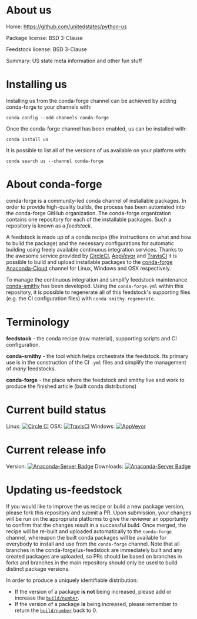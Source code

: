 About us
========

Home: https://github.com/unitedstates/python-us

Package license: BSD 3-Clause

Feedstock license: BSD 3-Clause

Summary: US state meta information and other fun stuff



Installing us
=============

Installing us from the conda-forge channel can be achieved by adding conda-forge to your channels with:

```
conda config --add channels conda-forge
```

Once the conda-forge channel has been enabled, us can be installed with:

```
conda install us
```

It is possible to list all of the versions of us available on your platform with:

```
conda search us --channel conda-forge
```


About conda-forge
=================

conda-forge is a community-led conda channel of installable packages.
In order to provide high-quality builds, the process has been automated into the
conda-forge GitHub organization. The conda-forge organization contains one repository
for each of the installable packages. Such a repository is known as a *feedstock*.

A feedstock is made up of a conda recipe (the instructions on what and how to build
the package) and the necessary configurations for automatic building using freely
available continuous integration services. Thanks to the awesome service provided by
[CircleCI](https://circleci.com/), [AppVeyor](http://www.appveyor.com/)
and [TravisCI](https://travis-ci.org/) it is possible to build and upload installable
packages to the [conda-forge](https://anaconda.org/conda-forge)
[Anaconda-Cloud](http://docs.anaconda.org/) channel for Linux, Windows and OSX respectively.

To manage the continuous integration and simplify feedstock maintenance
[conda-smithy](http://github.com/conda-forge/conda-smithy) has been developed.
Using the ``conda-forge.yml`` within this repository, it is possible to regenerate all of
this feedstock's supporting files (e.g. the CI configuration files) with ``conda smithy regenerate``.


Terminology
===========

**feedstock** - the conda recipe (raw material), supporting scripts and CI configuration.

**conda-smithy** - the tool which helps orchestrate the feedstock.
                   Its primary use is in the construction of the CI ``.yml`` files
                   and simplify the management of *many* feedstocks.

**conda-forge** - the place where the feedstock and smithy live and work to
                  produce the finished article (built conda distributions)

Current build status
====================

Linux: [![Circle CI](https://circleci.com/gh/conda-forge/us-feedstock.svg?style=shield)](https://circleci.com/gh/conda-forge/us-feedstock)
OSX: [![TravisCI](https://travis-ci.org/conda-forge/us-feedstock.svg?branch=master)](https://travis-ci.org/conda-forge/us-feedstock)
Windows: [![AppVeyor](https://ci.appveyor.com/api/projects/status/github/conda-forge/us-feedstock?svg=True)](https://ci.appveyor.com/project/conda-forge/us-feedstock/branch/master)

Current release info
====================
Version: [![Anaconda-Server Badge](https://anaconda.org/conda-forge/us/badges/version.svg)](https://anaconda.org/conda-forge/us)
Downloads: [![Anaconda-Server Badge](https://anaconda.org/conda-forge/us/badges/downloads.svg)](https://anaconda.org/conda-forge/us)


Updating us-feedstock
=====================

If you would like to improve the us recipe or build a new
package version, please fork this repository and submit a PR. Upon submission,
your changes will be run on the appropriate platforms to give the reviewer an
opportunity to confirm that the changes result in a successful build. Once
merged, the recipe will be re-built and uploaded automatically to the
`conda-forge` channel, whereupon the built conda packages will be available for
everybody to install and use from the `conda-forge` channel.
Note that all branches in the conda-forge/us-feedstock are
immediately built and any created packages are uploaded, so PRs should be based
on branches in forks and branches in the main repository should only be used to
build distinct package versions.

In order to produce a uniquely identifiable distribution:
 * If the version of a package **is not** being increased, please add or increase
   the [``build/number``](http://conda.pydata.org/docs/building/meta-yaml.html#build-number-and-string).
 * If the version of a package **is** being increased, please remember to return
   the [``build/number``](http://conda.pydata.org/docs/building/meta-yaml.html#build-number-and-string)
   back to 0.
